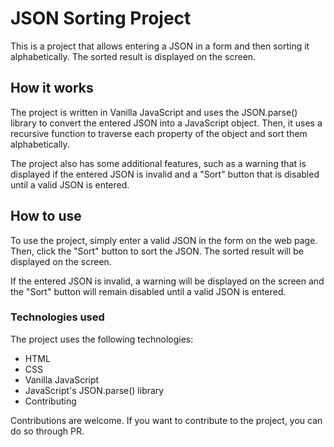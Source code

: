 # JSON Sorting Project

This is a project that allows entering a JSON in a form and then sorting it alphabetically. The sorted result is displayed on the screen.

## How it works

The project is written in Vanilla JavaScript and uses the JSON.parse() library to convert the entered JSON into a JavaScript object. Then, it uses a recursive function to traverse each property of the object and sort them alphabetically.

The project also has some additional features, such as a warning that is displayed if the entered JSON is invalid and a "Sort" button that is disabled until a valid JSON is entered.

## How to use

To use the project, simply enter a valid JSON in the form on the web page. Then, click the "Sort" button to sort the JSON. The sorted result will be displayed on the screen.

If the entered JSON is invalid, a warning will be displayed on the screen and the "Sort" button will remain disabled until a valid JSON is entered.

### Technologies used

The project uses the following technologies:

- HTML
- CSS
- Vanilla JavaScript
- JavaScript's JSON.parse() library
- Contributing

Contributions are welcome. If you want to contribute to the project, you can do so through PR.
